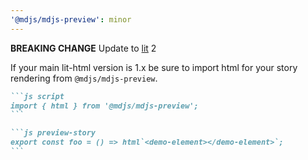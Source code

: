 ```yaml
---
'@mdjs/mdjs-preview': minor
---
```


**BREAKING CHANGE** Update to [lit](https://lit.dev/) 2

If your main lit-html version is 1.x be sure to import html for your story rendering from `@mdjs/mdjs-preview`.

````md
```js script
import { html } from '@mdjs/mdjs-preview';
```

```js preview-story
export const foo = () => html`<demo-element></demo-element>`;
```
````
